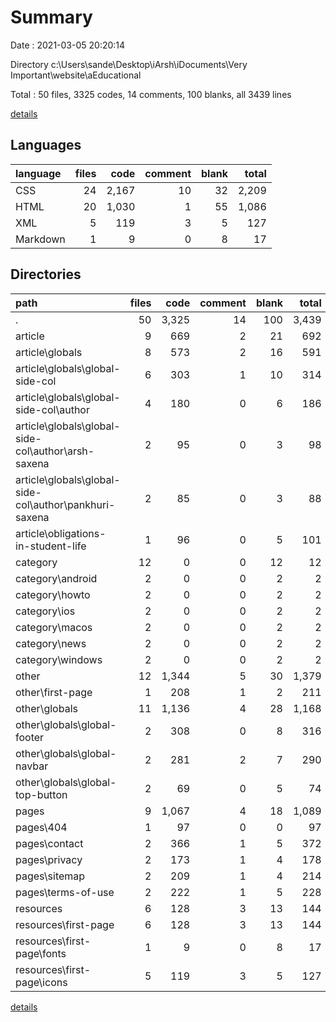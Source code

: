 # Summary

Date : 2021-03-05 20:20:14

Directory c:\Users\sande\Desktop\iArsh\iDocuments\Very Important\website\aEducational

Total : 50 files,  3325 codes, 14 comments, 100 blanks, all 3439 lines

[details](details.md)

## Languages
| language | files | code | comment | blank | total |
| :--- | ---: | ---: | ---: | ---: | ---: |
| CSS | 24 | 2,167 | 10 | 32 | 2,209 |
| HTML | 20 | 1,030 | 1 | 55 | 1,086 |
| XML | 5 | 119 | 3 | 5 | 127 |
| Markdown | 1 | 9 | 0 | 8 | 17 |

## Directories
| path | files | code | comment | blank | total |
| :--- | ---: | ---: | ---: | ---: | ---: |
| . | 50 | 3,325 | 14 | 100 | 3,439 |
| article | 9 | 669 | 2 | 21 | 692 |
| article\globals | 8 | 573 | 2 | 16 | 591 |
| article\globals\global-side-col | 6 | 303 | 1 | 10 | 314 |
| article\globals\global-side-col\author | 4 | 180 | 0 | 6 | 186 |
| article\globals\global-side-col\author\arsh-saxena | 2 | 95 | 0 | 3 | 98 |
| article\globals\global-side-col\author\pankhuri-saxena | 2 | 85 | 0 | 3 | 88 |
| article\obligations-in-student-life | 1 | 96 | 0 | 5 | 101 |
| category | 12 | 0 | 0 | 12 | 12 |
| category\android | 2 | 0 | 0 | 2 | 2 |
| category\howto | 2 | 0 | 0 | 2 | 2 |
| category\ios | 2 | 0 | 0 | 2 | 2 |
| category\macos | 2 | 0 | 0 | 2 | 2 |
| category\news | 2 | 0 | 0 | 2 | 2 |
| category\windows | 2 | 0 | 0 | 2 | 2 |
| other | 12 | 1,344 | 5 | 30 | 1,379 |
| other\first-page | 1 | 208 | 1 | 2 | 211 |
| other\globals | 11 | 1,136 | 4 | 28 | 1,168 |
| other\globals\global-footer | 2 | 308 | 0 | 8 | 316 |
| other\globals\global-navbar | 2 | 281 | 2 | 7 | 290 |
| other\globals\global-top-button | 2 | 69 | 0 | 5 | 74 |
| pages | 9 | 1,067 | 4 | 18 | 1,089 |
| pages\404 | 1 | 97 | 0 | 0 | 97 |
| pages\contact | 2 | 366 | 1 | 5 | 372 |
| pages\privacy | 2 | 173 | 1 | 4 | 178 |
| pages\sitemap | 2 | 209 | 1 | 4 | 214 |
| pages\terms-of-use | 2 | 222 | 1 | 5 | 228 |
| resources | 6 | 128 | 3 | 13 | 144 |
| resources\first-page | 6 | 128 | 3 | 13 | 144 |
| resources\first-page\fonts | 1 | 9 | 0 | 8 | 17 |
| resources\first-page\icons | 5 | 119 | 3 | 5 | 127 |

[details](details.md)
